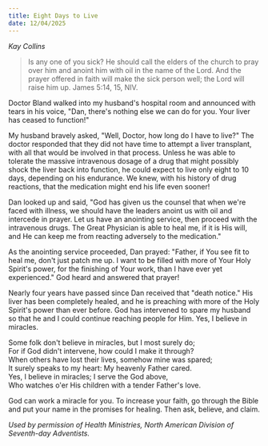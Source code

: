 ```yaml
---
title: Eight Days to Live
date: 12/04/2025
---
```


_Kay Collins_

> <p></p>
> Is any one of you sick? He should call the elders of the church to pray over him and anoint him with oil in the name of the Lord. And the prayer offered in faith will make the sick person well; the Lord will raise him up. James 5:14, 15, NIV.

Doctor Bland walked into my husband's hospital room and announced with tears in his voice, "Dan, there's nothing else we can do for you. Your liver has ceased to function!"

My husband bravely asked, "Well, Doctor, how long do I have to live?" The doctor responded that they did not have time to attempt a liver transplant, with all that would be involved in that process. Unless he was able to tolerate the massive intravenous dosage of a drug that might possibly shock the liver back into function, he could expect to live only eight to 10 days, depending on his endurance. We knew, with his history of drug reactions, that the medication might end his life even sooner!

Dan looked up and said, "God has given us the counsel that when we're faced with illness, we should have the leaders anoint us with oil and intercede in prayer. Let us have an anointing service, then proceed with the intravenous drugs. The Great Physician is able to heal me, if it is His will, and He can keep me from reacting adversely to the medication."

As the anointing service proceeded, Dan prayed: "Father, if You see fit to heal me, don't just patch me up. I want to be filled with more of Your Holy Spirit's power, for the finishing of Your work, than I have ever yet experienced." God heard and answered that prayer!

Nearly four years have passed since Dan received that "death notice." His liver has been completely healed, and he is preaching with more of the Holy Spirit's power than ever before. God has intervened to spare my husband so that he and I could continue reaching people for Him. Yes, I believe in miracles.

Some folk don't believe in miracles, but I most surely do;\
For if God didn't intervene, how could I make it through?\
When others have lost their lives, somehow mine was spared;\
It surely speaks to my heart: My heavenly Father cared.\
Yes, I believe in miracles; I serve the God above,\
Who watches o'er His children with a tender Father's love.

God can work a miracle for you. To increase your faith, go through the Bible and put your name in the promises for healing. Then ask, believe, and claim.

_Used by permission of Health Ministries, North American Division of Seventh-day Adventists._